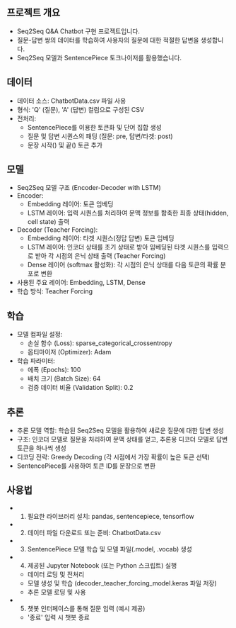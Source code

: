 ## 프로젝트 개요

- Seq2Seq Q&A Chatbot 구현 프로젝트입니다.
- 질문-답변 쌍의 데이터를 학습하여 사용자의 질문에 대한 적절한 답변을 생성합니다.
- Seq2Seq 모델과 SentencePiece 토크나이저를 활용했습니다.

## 데이터

- 데이터 소스: ChatbotData.csv 파일 사용
- 형식: 'Q' (질문), 'A' (답변) 컬럼으로 구성된 CSV
- 전처리:
   - SentencePiece를 이용한 토큰화 및 단어 집합 생성
   - 질문 및 답변 시퀀스의 패딩 (질문: pre, 답변/타겟: post)
   - 문장 시작(<bos>) 및 끝(<eos>) 토큰 추가

## 모델

- Seq2Seq 모델 구조 (Encoder-Decoder with LSTM)
- Encoder:
   - Embedding 레이어: 토큰 임베딩
   - LSTM 레이어: 입력 시퀀스를 처리하여 문맥 정보를 함축한 최종 상태(hidden, cell state) 출력
- Decoder (Teacher Forcing):
   - Embedding 레이어: 타겟 시퀀스(정답 답변) 토큰 임베딩
   - LSTM 레이어: 인코더 상태를 초기 상태로 받아 임베딩된 타겟 시퀀스를 입력으로 받아 각 시점의 은닉 상태 출력 (Teacher Forcing)
   - Dense 레이어 (softmax 활성화): 각 시점의 은닉 상태를 다음 토큰의 확률 분포로 변환
- 사용된 주요 레이어: Embedding, LSTM, Dense
- 학습 방식: Teacher Forcing

## 학습

- 모델 컴파일 설정:
   - 손실 함수 (Loss): sparse_categorical_crossentropy
   - 옵티마이저 (Optimizer): Adam
- 학습 파라미터:
  - 에폭 (Epochs): 100
   - 배치 크기 (Batch Size): 64
   - 검증 데이터 비율 (Validation Split): 0.2

## 추론

- 추론 모델 역할: 학습된 Seq2Seq 모델을 활용하여 새로운 질문에 대한 답변 생성
- 구조: 인코더 모델로 질문을 처리하여 문맥 상태를 얻고, 추론용 디코더 모델로 답변 토큰을 하나씩 생성
- 디코딩 전략: Greedy Decoding (각 시점에서 가장 확률이 높은 토큰 선택)
- SentencePiece를 사용하여 토큰 ID를 문장으로 변환

## 사용법

- 1. 필요한 라이브러리 설치: pandas, sentencepiece, tensorflow
- 2. 데이터 파일 다운로드 또는 준비: ChatbotData.csv
- 3. SentencePiece 모델 학습 및 모델 파일(.model, .vocab) 생성
- 4. 제공된 Jupyter Notebook (또는 Python 스크립트) 실행
   - 데이터 로딩 및 전처리
   - 모델 생성 및 학습 (decoder_teacher_forcing_model.keras 파일 저장)
   - 추론 모델 로딩 및 사용
- 5. 챗봇 인터페이스를 통해 질문 입력 (예시 제공)
   - '종료' 입력 시 챗봇 종료

